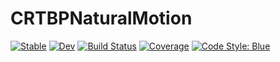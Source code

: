 # CRTBPNaturalMotion

[![Stable](https://img.shields.io/badge/docs-stable-blue.svg)](https://UB-SSDC-Lab.github.io/CRTBPNaturalMotion.jl/stable/)
[![Dev](https://img.shields.io/badge/docs-dev-blue.svg)](https://UB-SSDC-Lab.github.io/CRTBPNaturalMotion.jl/dev/)
[![Build Status](https://github.com/UB-SSDC-Lab/CRTBPNaturalMotion.jl/actions/workflows/CI.yml/badge.svg?branch=main)](https://github.com/UB-SSDC-Lab/CRTBPNaturalMotion.jl/actions/workflows/CI.yml?query=branch%3Amain)
[![Coverage](https://codecov.io/gh/UB-SSDC-Lab/CRTBPNaturalMotion.jl/branch/main/graph/badge.svg)](https://codecov.io/gh/UB-SSDC-Lab/CRTBPNaturalMotion.jl)
[![Code Style: Blue](https://img.shields.io/badge/code%20style-blue-4495d1.svg)](https://github.com/invenia/BlueStyle)
